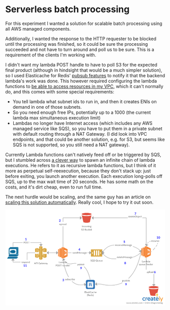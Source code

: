 # Serverless batch processing

For this experiment I wanted a solution for scalable batch processing using all AWS managed components.

Additionally, I wanted the response to the HTTP requester to be blocked until the processing was finished, so it could be sure the processing succeeded and not have to turn around and poll us to be sure. This is a requirement of the clients I'm working with.

I didn't want my lambda POST handle to have to poll S3 for the expected final product (although in hindsight that would be a much simpler solution), so I used Elasticache for Redis' [pubsub features](https://redis.io/topics/pubsub) to notify it that the backend lambda's work was done. This however required configuring the lambda functions to [be able to access resources in my VPC](https://docs.aws.amazon.com/lambda/latest/dg/vpc.html), which it can't normally do, and this comes with some special requirements:

* You tell lambda what subnet ids to run in, and then it creates ENIs on demand in one of those subnets.
* So you need enough free IPs, potentially up to a 1000 (the current lambda max simultaneous execution limit)
* Lambdas no longer have Internet access (which includes any AWS managed service like SQS), so you have to put them in a private subnet with default routing through a NAT Gateway. (I did look into VPC endpoints, and that could be another solution, e.g. for S3, but seems like SQS is not supported, so you still need a NAT gateway).

Currently Lambda functions can't natively feed off or be triggered by SQS, but I stumbled across [a clever way]((http://theburningmonk.com/2016/04/aws-lambda-use-recursive-function-to-process-sqs-messages-part-1/)) to spawn an infinite chain of lambda executions. He refers to it as recursive lambda functions, but I think of it more as perpetual self-reexecution, because they don't stack up: just before exiting, you launch another execution. Each execution long-polls off SQS, up to the max wait time of 20 seconds. He has some math on the costs, and it's dirt cheap, even to run full time.

The next hurdle would be scaling, and the same guy has an article on [scaling this solution automatically](https://medium.com/theburningmonk-com/aws-lambda-use-recursive-function-to-process-sqs-messages-part-2-28b488993d8e). Really cool, I hope to try it out soon.

![Batch processing using lambda](Batch%20processing%20using%20lambda.png)
